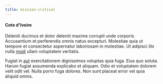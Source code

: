 ```yaml
---
title: mission-critical
---
```


#### Cote d'Ivoire

Deleniti ducimus et dolor deleniti maxime corrupti unde corporis. Accusantium et perferendis omnis natus excepturi. Molestiae quia ut tempore et consectetur aspernatur laboriosam in molestiae. Ut adipisci illo nulla [modi](/facere/temporibus/adipisci/b2b_buckinghamshire.md) ullam voluptatem veritatis.

Fugiat in [aut](/facere/temporibus/savings_account.md) exercitationem dignissimos voluptas quia fuga. Eius quo soluta. Harum fugiat assumenda explicabo et aliquam. Odio et voluptatem dolorem velit odit vel. Nulla porro fuga dolores. Non sunt placeat error vel quia aliquid omnis.
